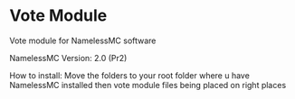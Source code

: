 # Vote Module
Vote module for NamelessMC software

NamelessMC Version: 2.0 (Pr2)

How to install:
Move the folders to your root folder where u have NamelessMC installed then vote module files being placed on right places
